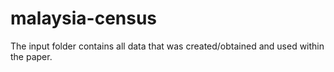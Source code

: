 # malaysia-census
The input folder contains all data that was created/obtained and used within the paper.
